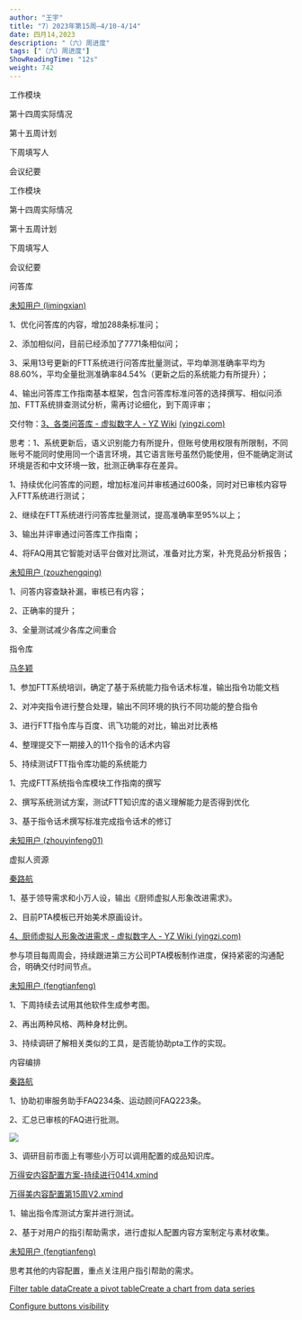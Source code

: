 ```yaml
---
author: "王宇"
title: "7）2023年第15周—4/10-4/14"
date: 四月14,2023
description: "（六）周进度"
tags: ["（六）周进度"]
ShowReadingTime: "12s"
weight: 742
---
```

工作模块

第十四周实际情况

第十五周计划

下周填写人

会议纪要

工作模块

第十四周实际情况

第十五周计划

下周填写人

会议纪要

问答库

[未知用户 (limingxian)](/display/~limingxian)

1、优化问答库的内容，增加288条标准问；

2、添加相似问，目前已经添加了7771条相似问；

3、采用13号更新的FTT系统进行问答库批量测试，平均单测准确率平均为88.60%，平均全量批测准确率84.54%（更新之后的系统能力有所提升）；

4、输出问答库工作指南基本框架，包含问答库标准问答的选择撰写、相似问添加、FTT系统排查测试分析，需再讨论细化，到下周评审；

交付物：[3、各类问答库 - 虚拟数字人 - YZ Wiki](https://wiki.yingzi.com/pages/viewpage.action?pageId=97890504) [(yingzi.com)](https://wiki.yingzi.com/pages/viewpage.action?pageId=97890504)

思考：1、系统更新后，语义识别能力有所提升，但账号使用权限有所限制，不同账号不能同时使用同一个语言环境，其它语言账号虽然仍能使用，但不能确定测试环境是否和中文环境一致，批测正确率存在差异。

1、持续优化问答库的问题，增加标准问并审核通过600条，同时对已审核内容导入FTT系统进行测试；

2、继续在FTT系统进行问答库批量测试，提高准确率至95%以上；

3、输出并评审通过问答库工作指南；

4、将FAQ用其它智能对话平台做对比测试，准备对比方案，补充竞品分析报告；

[未知用户 (zouzhengqing)](/display/~zouzhengqing)

1、问答内容查缺补漏，审核已有内容；

2、正确率的提升；

3、全量测试减少各库之间重合

  

指令库

[马冬颖](/display/~madongying)

1、参加FTT系统培训，确定了基于系统能力指令话术标准，输出指令功能文档

2、对冲突指令进行整合处理，输出不同环境的执行不同功能的整合指令

3、进行FTT指令库与百度、讯飞功能的对比，输出对比表格

4、整理提交下一期接入的11个指令的话术内容

5、持续测试FTT指令库功能的系统能力

1、完成FTT系统指令库模块工作指南的撰写

2、撰写系统测试方案，测试FTT知识库的语义理解能力是否得到优化

3、基于指令话术撰写标准完成指令话术的修订

[未知用户 (zhouyinfeng01)](/display/~zhouyinfeng01)

  

虚拟人资源

[秦路航](/display/~qinluhang)

1、基于领导需求和小万人设，输出《厨师虚拟人形象改进需求》。

2、目前PTA模板已开始美术原画设计。

[4、厨师虚拟人形象改进需求 - 虚拟数字人 - YZ Wiki (yingzi.com)](https://wiki.yingzi.com/pages/viewpage.action?pageId=97909086)

参与项目每周周会，持续跟进第三方公司PTA模板制作进度，保持紧密的沟通配合，明确交付时间节点。

[未知用户 (fengtianfeng)](/display/~fengtianfeng)

1、下周持续去试用其他软件生成参考图。

2、再出两种风格、两种身材比例。

3、持续调研了解相关类似的工具，是否能协助pta工作的实现。

内容编排

[秦路航](/display/~qinluhang)

1、协助初审服务助手FAQ234条、运动顾问FAQ223条。

2、汇总已审核的FAQ进行批测。

![](/download/attachments/97908994/image2023-4-14_14-56-22.png?version=1&modificationDate=1681455382842&api=v2)

3、调研目前市面上有哪些小万可以调用配置的成品知识库。

[万得安内容配置方案-持续进行0414.xmind](/download/attachments/97908994/%E4%B8%87%E5%BE%97%E5%AE%89%E5%86%85%E5%AE%B9%E9%85%8D%E7%BD%AE%E6%96%B9%E6%A1%88-%E6%8C%81%E7%BB%AD%E8%BF%9B%E8%A1%8C0414.xmind?version=1&modificationDate=1681462121381&api=v2)

[万得美内容配置第15周V2.xmind](/download/attachments/97908994/%E4%B8%87%E5%BE%97%E7%BE%8E%E5%86%85%E5%AE%B9%E9%85%8D%E7%BD%AE%E7%AC%AC15%E5%91%A8V2.xmind?version=1&modificationDate=1681462971367&api=v2)

1、输出指令库测试方案并进行测试。

2、基于对用户的指引帮助需求，进行虚拟人配置内容方案制定与素材收集。

[未知用户 (fengtianfeng)](/display/~fengtianfeng)

思考其他的内容配置，重点关注用户指引帮助的需求。

  

  

[Filter table data]()[Create a pivot table](#)[Create a chart from data series](#)

[Configure buttons visibility](/users/tfac-settings.action)